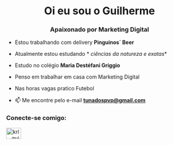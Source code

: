 <h1 align="center">Oi eu sou o Guilherme</h1>
<h3 align="center">Apaixonado por Marketing Digital</h3>

- Estou trabalhando com delivery **Pinguinos´ Beer**

- Atualmente estou estudando * *ciências da natureza e exatas**

- Estudo no colégio **Maria Destéfani Griggio**

- Penso em trabalhar em casa com Marketing Digital

- Nas horas vagas pratico Futebol

- 📫 Me encontre pelo e-mail **tunadospvp@gmail.com**

<h3 align="left">Conecte-se comigo:</h3>
<p align="left">
<a href="https://instagram.com/krl__guih" target="blank"><img align="center" src="https://raw.githubusercontent.com/rahuldkjain/github-profile-readme-generator /master/src/images/icons/Social/instagram.svg" alt="krl__guih" height="30" width="40" /></a>
</p>

<!---

- 👋 Hi, I’m @guilhermesoares21
- 👀 I’m interested in ...
- 🌱 I’m currently learning ...
- 💞️ I’m looking to collaborate on ...
- 📫 How to reach me ...


guilhermesoares21/guilhermesoares21 is a ✨ special ✨ repository because its `README.md` (this file) appears on your GitHub profile.
You can click the Preview link to take a look at your changes.
--->
